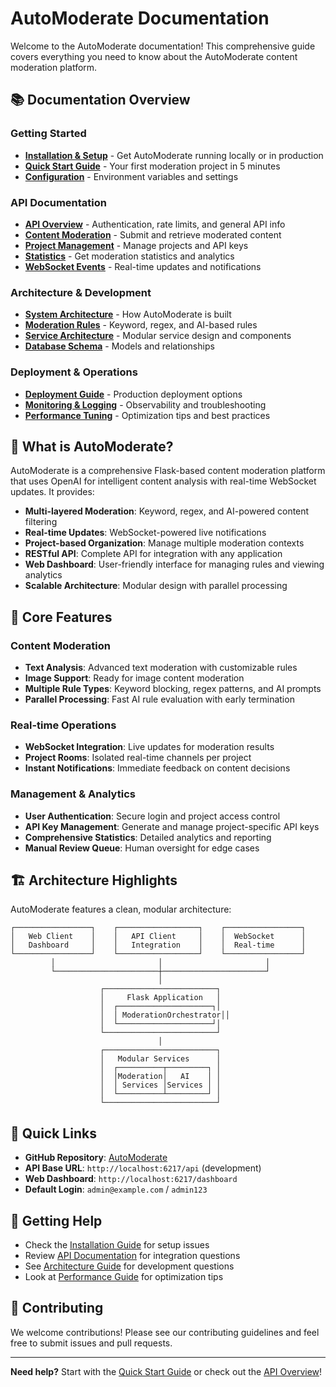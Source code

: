 # AutoModerate Documentation

Welcome to the AutoModerate documentation! This comprehensive guide covers everything you need to know about the AutoModerate content moderation platform.

## 📚 Documentation Overview

### Getting Started
- [**Installation & Setup**](guides/installation.md) - Get AutoModerate running locally or in production
- [**Quick Start Guide**](guides/quickstart.md) - Your first moderation project in 5 minutes
- [**Configuration**](guides/configuration.md) - Environment variables and settings

### API Documentation
- [**API Overview**](api/overview.md) - Authentication, rate limits, and general API info
- [**Content Moderation**](api/moderation.md) - Submit and retrieve moderated content
- [**Project Management**](api/projects.md) - Manage projects and API keys
- [**Statistics**](api/statistics.md) - Get moderation statistics and analytics
- [**WebSocket Events**](api/websockets.md) - Real-time updates and notifications

### Architecture & Development
- [**System Architecture**](guides/architecture.md) - How AutoModerate is built
- [**Moderation Rules**](guides/moderation-rules.md) - Keyword, regex, and AI-based rules
- [**Service Architecture**](guides/services.md) - Modular service design and components
- [**Database Schema**](guides/database.md) - Models and relationships

### Deployment & Operations
- [**Deployment Guide**](guides/deployment.md) - Production deployment options
- [**Monitoring & Logging**](guides/monitoring.md) - Observability and troubleshooting
- [**Performance Tuning**](guides/performance.md) - Optimization tips and best practices

## 🚀 What is AutoModerate?

AutoModerate is a comprehensive Flask-based content moderation platform that uses OpenAI for intelligent content analysis with real-time WebSocket updates. It provides:

- **Multi-layered Moderation**: Keyword, regex, and AI-powered content filtering
- **Real-time Updates**: WebSocket-powered live notifications
- **Project-based Organization**: Manage multiple moderation contexts
- **RESTful API**: Complete API for integration with any application
- **Web Dashboard**: User-friendly interface for managing rules and viewing analytics
- **Scalable Architecture**: Modular design with parallel processing

## 🔧 Core Features

### Content Moderation
- **Text Analysis**: Advanced text moderation with customizable rules
- **Image Support**: Ready for image content moderation
- **Multiple Rule Types**: Keyword blocking, regex patterns, and AI prompts
- **Parallel Processing**: Fast AI rule evaluation with early termination

### Real-time Operations
- **WebSocket Integration**: Live updates for moderation results
- **Project Rooms**: Isolated real-time channels per project
- **Instant Notifications**: Immediate feedback on content decisions

### Management & Analytics
- **User Authentication**: Secure login and project access control
- **API Key Management**: Generate and manage project-specific API keys
- **Comprehensive Statistics**: Detailed analytics and reporting
- **Manual Review Queue**: Human oversight for edge cases

## 🏗 Architecture Highlights

AutoModerate features a clean, modular architecture:

```
┌─────────────────┐    ┌──────────────────┐    ┌─────────────────┐
│   Web Client    │    │   API Client     │    │  WebSocket      │
│   Dashboard     │    │   Integration    │    │  Real-time      │
└─────────────────┘    └──────────────────┘    └─────────────────┘
         │                       │                       │
         └───────────────────────┼───────────────────────┘
                                 │
                    ┌─────────────────────────┐
                    │     Flask Application   │
                    │  ┌─────────────────────┐│
                    │  │ ModerationOrchestrator││
                    │  └─────────────────────┘│
                    └─────────────────────────┘
                                 │
                    ┌─────────────────────────┐
                    │   Modular Services      │
                    │  ┌──────────┬─────────┐ │
                    │  │Moderation│   AI    │ │
                    │  │ Services │Services │ │
                    │  └──────────┴─────────┘ │
                    └─────────────────────────┘
```

## 🔗 Quick Links

- **GitHub Repository**: [AutoModerate](https://github.com/your-username/automoderate)
- **API Base URL**: `http://localhost:6217/api` (development)
- **Web Dashboard**: `http://localhost:6217/dashboard`
- **Default Login**: `admin@example.com` / `admin123`

## 📖 Getting Help

- Check the [Installation Guide](guides/installation.md) for setup issues
- Review [API Documentation](api/overview.md) for integration questions
- See [Architecture Guide](guides/architecture.md) for development questions
- Look at [Performance Guide](guides/performance.md) for optimization tips

## 🤝 Contributing

We welcome contributions! Please see our contributing guidelines and feel free to submit issues and pull requests.

---

**Need help?** Start with the [Quick Start Guide](guides/quickstart.md) or check out the [API Overview](api/overview.md)!